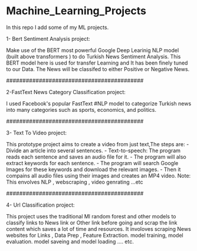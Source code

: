 # Machine_Learning_Projects
In this repo I add some of my ML projects.



1- Bert Sentiment Analysis project:

  Make use of the BERT most powerful Google Deep Learinig NLP model (built above transformers ) to do Turkish News Sentiment Analysis.
  This BERT model here is used for transfer Learning and It has been finely tuned to our Data.
  The News will be classifed to either Positive or Negative News. 
  
##########################################

2-FastText News Category Classification project: 

  I used Facebook's popular FastText #NLP model to categorize Turkish news into many categories such as sports, economics, and politics.
  
##########################################
 
 3- Text To Video project: 
 
   This prototype project aims to create a video from just text,The steps are:
    - Divide an article into several sentences.
    - Text-to-speech: The program reads each sentence and saves an audio file for it.
    - The program will also extract keywords for each sentence.
    - The program will search Google Images for these keywords and download the relevant images.
    - Then it compains all audio files using their images and creates an MP4 video.
     Note: This envolves NLP , webscraping , video genrating ...etc

##########################################

 4- Url Classification project:  
 
   This project uses the traditional Ml random forest and other models to classify links to News link or Other link before going and scrap the link content which saves a lot of time and resources. It involoves scraping News websites for Links , Data Prep , Feature Extraction. model training, model  evaluation. model  saveing and model loading ....  etc.
